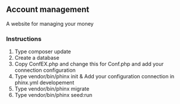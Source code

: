 ## Account management  
A website for managing your money  
### Instructions
1. Type composer update  
2. Create a database  
3. Copy ConfEX.php and change this for Conf.php and add your connection configuration 
4. Type vendor/bin/phinx init & Add your configuration connection in phinx.yml developement
5. Type vendor/bin/phinx migrate  
6. Type vendor/bin/phinx seed:run
